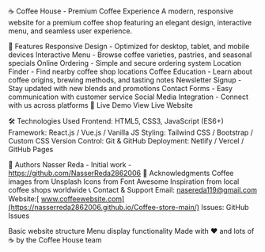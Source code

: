 ☕ Coffee House - Premium Coffee Experience
A modern, responsive website for a premium coffee shop featuring an elegant design, interactive menu, and seamless user experience.

🌟 Features
Responsive Design - Optimized for desktop, tablet, and mobile devices
Interactive Menu - Browse coffee varieties, pastries, and seasonal specials
Online Ordering - Simple and secure ordering system
Location Finder - Find nearby coffee shop locations
Coffee Education - Learn about coffee origins, brewing methods, and tasting notes
Newsletter Signup - Stay updated with new blends and promotions
Contact Forms - Easy communication with customer service
Social Media Integration - Connect with us across platforms
🚀 Live Demo
View Live Website

🛠️ Technologies Used
Frontend: HTML5, CSS3, JavaScript (ES6+)
Framework: React.js / Vue.js / Vanilla JS
Styling: Tailwind CSS / Bootstrap / Custom CSS
Version Control: Git & GitHub
Deployment: Netlify / Vercel / GitHub Pages

👥 Authors
Nasser Reda - Initial work - https://github.com/NasserReda2862006
🙏 Acknowledgments
Coffee images from Unsplash
Icons from Font Awesome
Inspiration from local coffee shops worldwide
📞 Contact & Support
Email: nasereda119@gmail.com
Website:[ www.coffeewebsite.com](https://nasserreda2862006.github.io/Coffee-store-main/)
Issues: GitHub Issues

Basic website structure
Menu display functionality
Made with ❤️ and lots of ☕ by the Coffee House team

